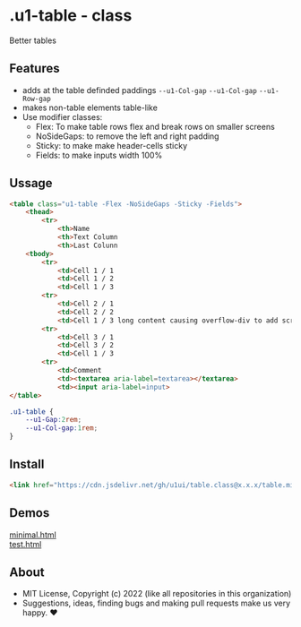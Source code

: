 # .u1-table - class
Better tables

## Features

- adds at the table definded paddings `--u1-Col-gap` `--u1-Col-gap` `--u1-Row-gap`
- makes non-table elements table-like
- Use modifier classes: 
    - Flex: To make table rows flex and break rows on smaller screens
    - NoSideGaps: to remove the left and right padding
    - Sticky: to make make header-cells sticky
    - Fields: to make inputs width 100%

## Ussage

```html
<table class="u1-table -Flex -NoSideGaps -Sticky -Fields">
    <thead>
        <tr>
            <th>Name
            <th>Text Column
            <th>Last Colunn
    <tbody>
        <tr>
            <td>Cell 1 / 1
            <td>Cell 1 / 2
            <td>Cell 1 / 3
        <tr>
            <td>Cell 2 / 1
            <td>Cell 2 / 2
            <td>Cell 1 / 3 long content causing overflow-div to add scrollbars
        <tr>
            <td>Cell 3 / 1
            <td>Cell 3 / 2
            <td>Cell 1 / 3
        <tr>
            <td>Comment
            <td><textarea aria-label=textarea></textarea>
            <td><input aria-label=input>
</table>
```

```css
.u1-table {
    --u1-Gap:2rem;
    --u1-Col-gap:1rem;
}
```

## Install

```html
<link href="https://cdn.jsdelivr.net/gh/u1ui/table.class@x.x.x/table.min.css" rel=stylesheet>
```

## Demos

[minimal.html](http://gcdn.li/u1ui/table.class@main/tests/minimal.html)  
[test.html](http://gcdn.li/u1ui/table.class@main/tests/test.html)  

## About

- MIT License, Copyright (c) 2022 <u1> (like all repositories in this organization) <br>
- Suggestions, ideas, finding bugs and making pull requests make us very happy. ♥

